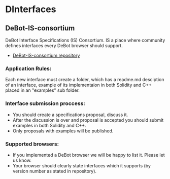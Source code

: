 # DInterfaces

## DeBot-IS-consortium

DeBot Interface Specifications (IS) Consortium. IS a place where community defines interfaces every DeBot browser should support.

* [DeBot-IS-consortium repository](https://github.com/tonlabs/DeBot-IS-consortium)

### Application Rules:

Each new interface must create a folder, which has a readme.md desciption of an interface, example of its implementaion in both Solidity and C++ placed in an "examples" sub folder.

### Interface submission proccess:

* You should create a specifications proposal, discuss it.
* After the discussion is over and proposal is accepted you should submit examples in both Solidity and C++.
* Only proposals with examples will be published.

### Supported browsers:

* If you implemented a DeBot browser we will be happy to list it. Please let us know.
* Your browser should clearly state interfaces which it supports (by version number as stated in repository).
